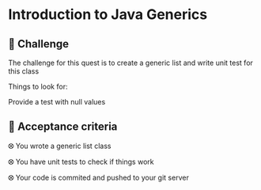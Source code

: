 # Introduction to Java Generics

## 💪 Challenge
The challenge for this quest is to create a generic list and write unit test for this class

Things to look for:

Provide a test with null values

## 🧐 Acceptance criteria
⭙ You wrote a generic list class

⭙ You have unit tests to check if things work

⭙ Your code is commited and pushed to your git server